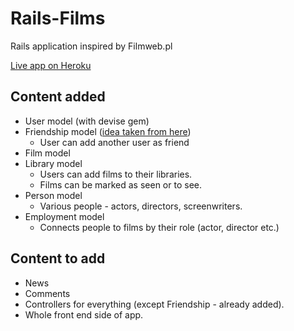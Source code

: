 # Rails-Films

Rails application inspired by Filmweb.pl

[Live app on Heroku](https://morning-river-44777.herokuapp.com)

## Content added

* User model (with devise gem)
* Friendship model ([idea taken from here](https://github.com/tobyond/this_is_the_friend))
  * User can add another user as friend
* Film model
* Library model
  * Users can add films to their libraries.
  * Films can be marked as seen or to see.
* Person model
  * Various people - actors, directors, screenwriters.
* Employment model
  * Connects people to films by their role (actor, director etc.)

## Content to add

* News
* Comments
* Controllers for everything (except Friendship - already added).
* Whole front end side of app.
